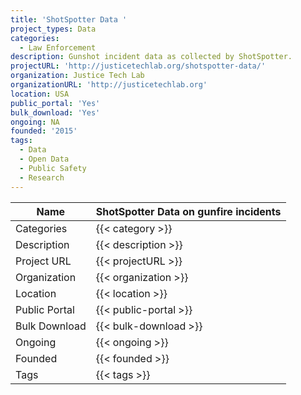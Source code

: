 ```yaml
---
title: 'ShotSpotter Data '
project_types: Data
categories:
  - Law Enforcement
description: Gunshot incident data as collected by ShotSpotter.
projectURL: 'http://justicetechlab.org/shotspotter-data/'
organization: Justice Tech Lab
organizationURL: 'http://justicetechlab.org'
location: USA
public_portal: 'Yes'
bulk_download: 'Yes'
ongoing: NA
founded: '2015'
tags:
  - Data
  - Open Data
  - Public Safety
  - Research
---
```

Name                    |  ShotSpotter Data on gunfire incidents   
------------------------|----
Categories              | {{< category >}} 
Description             | {{< description >}} 
Project URL             | {{< projectURL >}} 
Organization            | {{< organization >}} 
Location                | {{< location >}} 
Public Portal           | {{< public-portal >}} 
Bulk Download           | {{< bulk-download >}} 
Ongoing                 | {{< ongoing >}} 
Founded                 | {{< founded >}} 
Tags                    | {{< tags >}} 
